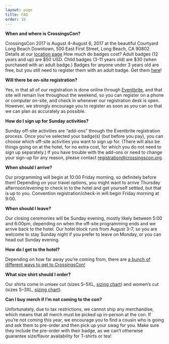 ```yaml
---
layout: page
title: FAQ
order: 10
---
```


**When and where is CrossingsCon?**

CrossingsCon 2017 is August 4–August 6, 2017 at the beautiful Courtyard Long Beach Downtown, 500 East First Street, Long Beach, CA 90802. Details at our [location page](/location)
How much do badges cost?
Adult badges (12 years and up) are $50 USD. Child badges (3-11 years old) are $30 (when purchased with an adult badge.) Badges for anyone under 3 years old are free, but you still need to register them with an adult badge. Get them [here](https://crossingscon-2017.eventbrite.com/?aff=site)!

**Will there be on-site registration?**

Yes, in that all of our registration is done online through [Eventbrite](https://crossingscon-2017.eventbrite.com/?aff=site), and that site will remain live throughout the weekend, so you can register on a phone or computer on-site, and check in whenever our registration desk is open. However, we strongly encourage you to register as soon as you can so that we can plan as accurately as possible.

**How do I sign up for Sunday activities?**

Sunday off-site activities are “add-ons” through the Eventbrite registration process. Once you’ve selected your badge(s) (but before you pay), you can choose which off-site activities you want to sign up for. (There will also be things going on at the hotel, for no extra cost, for which you do not need to sign up separately.) If you have trouble with the add-ons or need to change your sign-up for any reason, please contact <registration@crossingscon.org>.

**When should I arrive?**

Our programming will begin at 10:00 Friday morning, so definitely before then! Depending on your travel options, you might want to arrive Thursday afternoon/evening to check in to the hotel and get yourself settled, but that is up to you. Convention registration/check-in will begin Friday morning at 9:00.

**When should I leave?**

Our closing ceremonies will be Sunday evening, mostly likely between 5:00 and 6:00pm, depending on when the off-site programming ends and we arrive back to the hotel. Our hotel block runs from August 3-7, so you are welcome to stay Sunday night if you prefer to leave on Monday, or you can head out Sunday evening.

**How do I get to the hotel?**

Depending on how far away you’re coming from, there are [a bunch of different ways to get to CrossingsCon!](/location/getting-to-the-con/)

**What size shirt should I order?**

Our shirts come in unisex cut (sizes S–5XL, [sizing chart](http://www.mygildan.com/store/us/browse/productDetailsPage.jsp?productId=5000)) and women’s cut (sizes S–3XL, [sizing chart](http://www.mygildan.com/store/us/browse/productDetailsPage.jsp?productId=5000L)).

**Can I buy merch if I’m not coming to the con?**

Unfortunately, due to tax restrictions, we cannot ship any merchandise, which means that all merch must be picked up in-person at the con. If you’re not coming this year, we encourage you to find a cousin who is going and ask them to pre-order and then pick up your swag for you. Make sure they include the pre-order with their badge, as we can’t otherwise guarantee size/flavor availability for T-shirts or tea!
